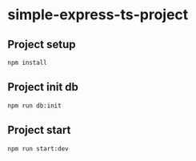 # simple-express-ts-project

## Project setup
```
npm install
```

## Project init db
```
npm run db:init
```

## Project start
```
npm run start:dev
```